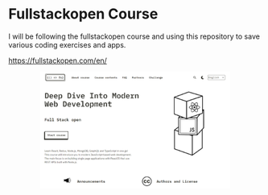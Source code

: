 # Fullstackopen Course

I will be following the fullstackopen course and using this repository to save various coding exercises and apps.

https://fullstackopen.com/en/

<p align="center">
  <img width="75%" src="readme.png" alt="app">
</p>
